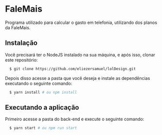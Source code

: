 # FaleMais
Programa utilizado para calcular o gasto em telefonia, utilizando dos planos da FaleMais.

## Instalação

Você precisará ter o NodeJS instalado na sua máquina, e após isso, clonar este repositório:

```sh
  $ git clone https://github.com/eliezersamuel/lolDesign.git
```

Depois disso acesse a pasta que você deseja e instale as dependências executando o seguinte comando:
```sh
  $ yarn install # ou npm install
```

## Executando a aplicação

Primeiro acesse a pasta do back-end e execute o seguinte comando:
```sh
  $ yarn start # ou npm run start
```